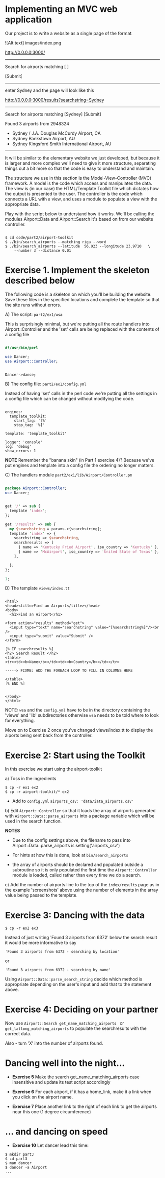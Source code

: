 Implementing an MVC web application
====================================================

Our project is to write a website as a single page
of the format:

![Alt text] images/index.png


http://0.0.0.0:3000/

---
<p>
Search for airports matching [       ]
</p>
[Submit]

---

enter Sydney and the page will look like this

http://0.0.0.0:3000/results?searchstring=Sydney

---
Search for airports matching [Sydney]
[Submit]

Found 3 airports from 2948324

<ul>
<li>Sydney / J.A. Douglas McCurdy Airport, CA</li>
<li>Sydney Bankstown Airport, AU</li>
<li>Sydney Kingsford Smith International Airport, AU</li>
</ul>

---

It will be similar to the elementary website we just developed, but
because it is larger and more complex we'll need to give it more
structure, separating things out a bit more so that the code is easy to
understand and maintain.

The structure we use in this section is the Model-View-Controller (MVC)
framework. A model is the code which access and manipulates the data. The
view is (in our case) the HTML/Template Toolkit file which dictates how
the output is presented to the user.  The controller is the code which
connects a URL with a view, and uses a module to populate a view with
the appropriate data.

Play with the script below to understand how it works. We'll be
calling the modules Airport::Data and Airport::Search it's based on
from our website controller.

``` 

$ cd code/part2/airport-toolkit
$ ./bin/search_airports --matching riga --word
$ ./bin/search_airports --latitude  56.923 --longitude 23.9710   \
    --number 3 --distance 0.01

```

Exercise 1. Implement the skeleton described below
===================================================

The following code is a skeleton on which you'll be building
the website. Save these files in the specified locations
and complete the template so that the site runs without errors.

A) The script: ``` part2/ex1/wsa ```

This is surprisingly minimal, but we're putting
all the route handlers into Airport::Controller
and the 'set' calls are being replaced with 
the contents of a config file

```perl

#!/usr/bin/perl

use Dancer;
use Airport::Controller;


Dancer->dance;

```

B) The config file: ``` part2/ex1/config.yml ```

Instead of having 'set' calls in the perl code
we're putting all the settings in a config file
which can be changed without modifying the code.


```

engines:
  template_toolkit:
    start_tag: '[%'
    stop_tag: '%]'

template: 'template_toolkit'

logger: 'console'
log: 'debug'
show_errors: 1

```

<b>NOTE</b> Remember the "banana skin" (in Part 1 exercise 4)?
Because we've put engines and template into a config file
the ordering no longer matters.

 
C) The handlers module ``` part2/ex1/lib/Airport/Controller.pm ```

```perl

package Airport::Controller;
use Dancer;


get '/' => sub {
  template 'index';
};

get '/results' => sub {
  my $searchstring = params->{searchstring};
  template 'index' => {
    searchstring => $searchstring,
    searchresults => [
      { name => 'Kentucky Fried Airport', iso_country => 'Kentucky' },
      { name => 'McAirport', iso_country => 'United State of Texas' },
    ],

  };
};

1;

```


D) The template ``` views/index.tt ```

```

<html>
<head><title>Find an Airport</title></head>
<body>
  <h1>Find an Airport</h1>

<form action="results" method="get">
  <input type="text" name="searchstring" value="[%searchstring%]"/><br />
  <input type="submit" value="Submit" />
</form>

[% IF searchresults %]
<h2> Search Result </h2>
<table>
<tr><td><b>Name</b></td><td><b>Country</b></td></tr>

-----> FIXME: ADD THE FOREACH LOOP TO FILL IN COLUMNS HERE

</table>
[% END %]


</body>
</html>

```

NOTE: ```wsa``` and the ```config.yml``` have to be in the directory containing the
'views' and 'lib' subdirectories otherwise ```wsa``` needs to be told where to
look for everything.

Move on to Exercise 2 once you've changed views/index.tt to display 
the aiports being sent back from the controller.

Exercise 2: Start using the Toolkit
===================================

In this exercise we start using the airport-toolkit
   
a) Toss in the ingredients

```
$ cp -r ex1 ex2
$ cp -r airport-toolkit/* ex2
```

* Add to ``` config.yml ``` 
``` airports_csv: 'data/iata_airports.csv' ```

b) Edit ``` Airport::Controller ``` so that it loads the array of 
airports generated with ``` Airport::Data::parse_airports ``` 
into a package variable which will be used in 
the search function.

<b>NOTES</b> 

* Due to the config settings above, the filename to 
pass into Airport::Data::parse_airports is setting('airports_csv')

* For hints at how this is done, look at ``` bin/search_airports ```

* the array of airports should be declared and populated outside a
subroutine so it is only populated the first time the ``` Airport::Controller ```
module is loaded, called rather than every time we do a search.

c) Add the number of airports line to the top of the ``` index/results ``` page
as in the example 'screenshots' above using the number of 
elements in the array value being passed to the template.



Exercise 3:  Dancing with the data
====================================

```
$ cp -r ex2 ex3
```

Instead of just writing 'Found 3 airports from 6372'
below the search result it would be more informative to say
```
'Found 3 airports from 6372 - searching by location'
```

or
```
'Found 3 airports from 6372 - searching by name'
```

Using ``` Airport::Data::parse_search_string ``` decide which method
is appropriate depending on the user's input and add that to
the statement above.

Exercise 4: Deciding on your partner
====================================

Now use ```Airport::Search get_name_matching_airports ```
or ``` get_latlong_matching_airports ``` to populate the 
searchresults with the correct data.

Also - turn 'X' into the number of airports found.

Dancing well into the night... 
===============================

* <b>Exercise 5</b> Make the search get_name_matching_airports case insensitive
and update its test script accordingly

* <b>Exercise 6</b> For each airport, if it has a home_link, make it a link when
you click on the airport name.

* <b>Exercise 7</b> Place another link to the right of each link to get the airports
near this one (1 degree circumference)

... and dancing on speed
=========================
* <b>Exercise 10</b> Let dancer lead this time:

```
$ mkdir part3
$ cd part3
$ man dancer
$ dancer -a Airport
...
```